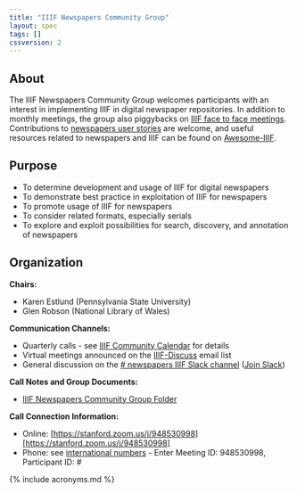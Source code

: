```yaml
---
title: "IIIF Newspapers Community Group"
layout: spec
tags: []
cssversion: 2
---
```


## About

The IIIF Newspapers Community Group welcomes participants with an interest in implementing IIIF in digital newspaper repositories. In addition to monthly meetings, the group also piggybacks on [IIIF face to face meetings][events]. Contributions to [newspapers user stories][user-stories] are welcome, and useful resources related to newspapers and IIIF can be found on [Awesome-IIIF][newspapers-awesome-iiif].

## Purpose

  * To determine development and usage of IIIF for digital newspapers
  * To demonstrate best practice in exploitation of IIIF for newspapers
  * To promote usage of IIIF for newspapers
  * To consider related formats, especially serials
  * To explore and exploit possibilities for search, discovery, and annotation of newspapers

## Organization

**Chairs:**

  * Karen Estlund (Pennsylvania State University)
  * Glen Robson (National Library of Wales)

**Communication Channels:**

  * Quarterly calls - see [IIIF Community Calendar][calendar] for details
  * Virtual meetings announced on the [IIIF-Discuss][iiif-discuss] email list
  * General discussion on the [# newspapers IIIF Slack channel][newspapers-slack] ([Join Slack][join-slack])

**Call Notes and Group Documents:**

  * [IIIF Newspapers Community Group Folder][newspapers-folder]

**Call Connection Information:**

  * Online: [https://stanford.zoom.us/j/948530998][https://stanford.zoom.us/j/948530998]
  * Phone: see [international numbers][international-zoom] - Enter Meeting ID: 948530998, Participant ID: #

[newspapers-awesome-iiif]: https://github.com/IIIF/awesome-iiif#newspapers "Newspapers on Awesome-IIIF"
[events]: /event "IIIF Events"
[iiif-discuss]: https://groups.google.com/forum/#!forum/iiif-discuss "IIIF-Discuss Forum"
[newspapers-folder]: https://goo.gl/jNFfVw "IIIF Newspapers Folder"
[user-stories]: https://github.com/IIIF/iiif-stories/issues?q=is%3Aopen+is%3Aissue+label%3Anewspapers "Newspapers User Stories"
[newspapers-slack]: https://iiif.slack.com/messages/newspapers/details/
[join-slack]: http://bit.ly/iiif-slack
[calendar]: http://iiif.io/community/groups/
[https://stanford.zoom.us/j/948530998]: https://stanford.zoom.us/j/948530998
[international-zoom]: https://zoom.us/zoomconference

{% include acronyms.md %}
